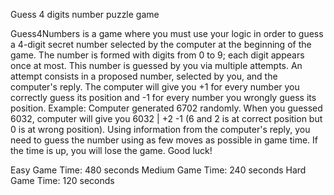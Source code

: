 Guess 4 digits number puzzle game

Guess4Numbers is a game where you must use your logic in order to guess a 4-digit secret number selected by the computer at the beginning of the game. The number is formed with digits from 0 to 9; each digit appears once at most.
This number is guessed by you via multiple attempts. An attempt consists in a proposed number, selected by you, and the computer's reply. The computer will give you +1 for every number you correctly guess its position and -1 for every number you wrongly guess its position.
Example:
Computer generated 6702 randomly.
When you guessed 6032, computer will give you 6032 | +2 -1 (6 and 2 is at correct position but 0 is at wrong position).
Using information from the computer's reply, you need to guess the number using as few moves as possible in game time. If the time is up, you will lose the game. Good luck!

Easy Game Time: 480 seconds
Medium Game Time: 240 seconds
Hard Game Time: 120 seconds
